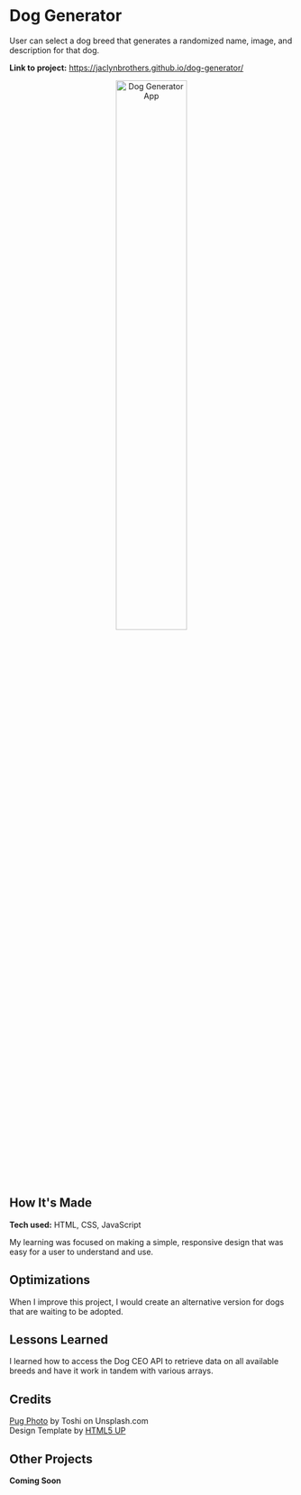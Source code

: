# Dog Generator
User can select a dog breed that generates a randomized name, image, and description for that dog.

**Link to project:** https://jaclynbrothers.github.io/dog-generator/

<p align="center">
  <img src="https://media.giphy.com/media/51FbqdXjkmCAD4qbav/giphy.gif" alt="Dog Generator App" width="50%">
</p>

## How It's Made

**Tech used:** HTML, CSS, JavaScript

My learning was focused on making a simple, responsive design that was easy for a user to understand and use.

## Optimizations
When I improve this project, I would create an alternative version for dogs that are waiting to be adopted. 

## Lessons Learned

I learned how to access the Dog CEO API to retrieve data on all available breeds and have it work in tandem with various arrays. 

## Credits

<a href="https://unsplash.com/photos/K5pLGYJMHKk?utm_source=unsplash&utm_medium=referral&utm_content=creditShareLink">Pug Photo</a> by Toshi on Unsplash.com
<br>
Design Template by <a href="https://html5up.net/">HTML5 UP</a>

## Other Projects

**Coming Soon**